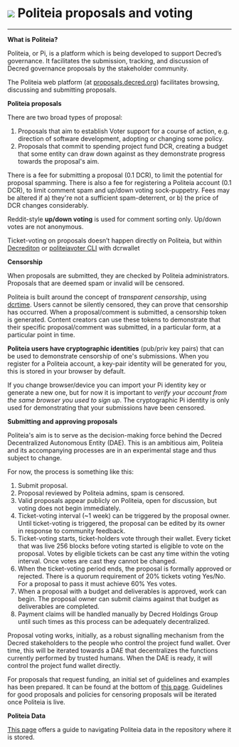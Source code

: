 # <img class="dcr-icon" src="/img/dcr-icons/Politeia.svg" /> Politeia proposals and voting

---

**What is Politeia?**

Politeia, or Pi, is a platform which is being developed to support Decred’s governance. It facilitates the submission, tracking, and discussion of Decred governance proposals by the stakeholder community.

The Politeia web platform (at [proposals.decred.org](https://proposals.decred.org/)) facilitates browsing, discussing and submitting proposals.

**Politeia proposals**

There are two broad types of proposal:

1. Proposals that aim to establish Voter support for a course of action, e.g. direction of software development, adopting or changing some policy.
2. Proposals that commit to spending project fund DCR, creating a budget that some entity can draw down against as they demonstrate progress towards the proposal's aim.

There is a fee for submitting a proposal (0.1 DCR), to limit the potential for proposal spamming. There is also a fee for registering a Politeia account (0.1 DCR), to limit comment spam and up/down voting sock-puppetry. Fees may be altered if a) they're not a sufficient spam-deterrent, or b) the price of DCR changes considerably.

Reddit-style **up/down voting** is used for comment sorting only. Up/down votes are not anonymous.

Ticket-voting on proposals doesn’t happen directly on Politeia, but within [Decrediton](../getting-started/user-guides/decrediton-setup.md) or [politeiavoter CLI](https://github.com/decred/politeia/tree/master/politeiavoter) with dcrwallet

**Censorship**  

When proposals are submitted, they are checked by Politeia administrators. Proposals that are deemed spam or invalid will be censored.

Politeia is built around the concept of _transparent censorship_, using [dcrtime](https://github.com/decred/dcrtime). Users cannot be silently censored, they can prove that censorship has occurred. When a proposal/comment is submitted, a censorship token is generated. Content creators can use these tokens to demonstrate that their specific proposal/comment was submitted, in a particular form, at a particular point in time.

**Politeia users have cryptographic identities** (pub/priv key pairs) that can be used to demonstrate censorship of one's submissions. When you register for a Politeia account, a key-pair identity will be generated for you, this is stored in your browser by default.

If you change browser/device you can import your Pi identity key or generate a new one, but for now it is important to *verify your account from the same browser you used to sign up*. The cryptographic Pi identity is only used for demonstrating that your submissions have been censored.

**Submitting and approving proposals**

Politeia's aim is to serve as the decision-making force behind the Decred Decentralized Autonomous Entity (DAE). This is an ambitious aim, Politeia and its accompanying processes are in an experimental stage and thus subject to change.

For now, the process is something like this:

1. Submit proposal.
2. Proposal reviewed by Politeia admins, spam is censored.
3. Valid proposals appear publicly on Politeia, open for discussion, but voting does not begin immediately.  	
4. Ticket-voting interval (~1 week) can be triggered by the proposal owner. Until ticket-voting is triggered, the proposal can be edited by its owner in response to community feedback.
5. Ticket-voting starts, ticket-holders vote through their wallet. Every ticket that was live 256 blocks before voting started is eligible to vote on the proposal. Votes by eligible tickets can be cast any time within the voting interval. Once votes are cast they cannot be changed.
6. When the ticket-voting period ends, the proposal is formally approved or rejected. There is a quorum requirement of 20% tickets voting Yes/No. For a proposal to pass it must achieve 60% Yes votes.
7. When a proposal with a budget and deliverables is approved, work can begin. The proposal owner can submit claims against that budget as deliverables are completed.
8. Payment claims will be handled manually by Decred Holdings Group until such times as this process can be adequately decentralized.

Proposal voting works, initially, as a robust signalling mechanism from the Decred stakeholders to the people who control the project fund wallet. Over time, this will be iterated towards a DAE that decentralizes the functions currently performed by trusted humans. When the DAE is ready, it will control the project fund wallet directly.

For proposals that request funding, an initial set of guidelines and examples has been prepared. It can be found at the bottom of [this page](https://github.com/decred/politeia/blob/master/politeia.md). Guidelines for good proposals and policies for censoring proposals will be iterated once Politeia is live.

**Politeia Data**

[This page](../advanced/navigating-politeia-data.md) offers a guide to navigating Politeia data in the repository where it is stored.